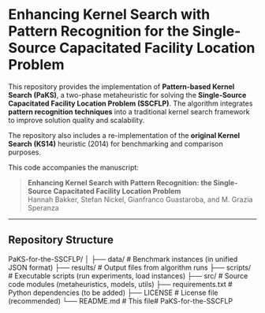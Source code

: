 # Enhancing Kernel Search with Pattern Recognition for the Single-Source Capacitated Facility Location Problem

This repository provides the implementation of **Pattern-based Kernel Search (PaKS)**, a two-phase metaheuristic for solving the **Single-Source Capacitated Facility Location Problem (SSCFLP)**. The algorithm integrates **pattern recognition techniques** into a traditional kernel search framework to improve solution quality and scalability.

The repository also includes a re-implementation of the **original Kernel Search (KS14)** heuristic (2014) for benchmarking and comparison purposes.

This code accompanies the manuscript:

> **Enhancing Kernel Search with Pattern Recognition: the Single-Source Capacitated Facility Location Problem**  
> Hannah Bakker, Stefan Nickel, Gianfranco Guastaroba, and M. Grazia Speranza

---

## Repository Structure

PaKS-for-the-SSCFLP/
│
├── data/ # Benchmark instances (in unified JSON format)
├── results/ # Output files from algorithm runs
├── scripts/ # Executable scripts (run experiments, load instances)
├── src/ # Source code modules (metaheuristics, models, utils)
├── requirements.txt # Python dependencies (to be added)
├── LICENSE # License file (recommended)
└── README.md # This file# PaKS-for-the-SSCFLP
